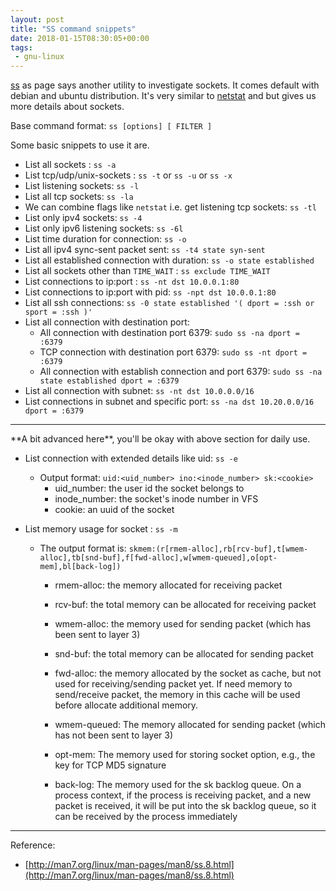 ```yaml
---
layout: post
title: "SS command snippets"
date: 2018-01-15T08:30:05+00:00
tags:
 - gnu-linux
---
```



[ss](http://man7.org/linux/man-pages/man8/ss.8.html) as page says another utility to investigate sockets. It comes default with debian and ubuntu distribution. It's very similar to [netstat](http://man7.org/linux/man-pages/man8/netstat.8.html) and but gives us more details about sockets.


Base command format: `ss [options] [ FILTER ]`

Some basic snippets to use it are.


* List all sockets : `ss -a`
* List tcp/udp/unix-sockets : `ss -t` or `ss -u` or `ss -x`
* List listening sockets: `ss -l`
* List all tcp sockets: `ss -la`
* We can combine flags like `netstat` i.e. get listening tcp sockets:  `ss -tl`
* List only ipv4 sockets: `ss -4`
* List only ipv6 listening sockets: `ss -6l`
* List time duration for connection: `ss -o`
* List all ipv4 sync-sent packet sent: `ss -t4 state syn-sent`
* List all established connection with duration: `ss -o state established`
* List all sockets other than `TIME_WAIT` : `ss exclude TIME_WAIT`
* List connections to ip:port : `ss -nt dst 10.0.0.1:80`
* List connections to ip:port with pid: `ss -npt dst 10.0.0.1:80`
* List all ssh connections: `ss -0 state established '( dport = :ssh or sport = :ssh )'`
* List all connection with destination port: 
    * All connection with destination port 6379: `sudo ss -na dport = :6379`
    * TCP connection with destination port 6379: `sudo ss -nt dport = :6379`
    * All connection with establish connection and port 6379: `sudo ss -na state established dport = :6379`
* List all connection with subnet: `ss -nt dst 10.0.0.0/16`
* List connections in subnet and specific port: `ss -na dst 10.20.0.0/16 dport = :6379`

<hr/>
**A bit advanced here**, you'll be okay with above section for daily use.

* List connection with extended details like uid: `ss -e`
    * Output format: `uid:<uid_number> ino:<inode_number> sk:<cookie>`
        * uid_number: the user id the socket belongs to
        * inode_number: the socket's inode number in VFS
        * cookie:  an uuid of the socket

* List memory usage for socket :  `ss -m`
    * The output format is: `skmem:(r[rmem-alloc],rb[rcv-buf],t[wmem-alloc],tb[snd-buf],f[fwd-alloc],w[wmem-queued],o[opt-mem],bl[back-log])`

        * rmem-alloc: the memory allocated for receiving packet

        * rcv-buf: the total memory can be allocated for receiving packet

        * wmem-alloc: the memory used for sending packet (which has been sent
         to layer 3)

        * snd-buf: the total memory can be allocated for sending packet

        * fwd-alloc: the memory allocated by the socket as cache, but not
         used for receiving/sending packet yet. If need memory
         to send/receive packet, the memory in this cache will
         be used before allocate additional memory.

        * wmem-queued: The memory allocated for sending packet (which has not
         been sent to layer 3)

        * opt-mem: The memory used for storing socket option, e.g., the
         key for TCP MD5 signature

        * back-log: The memory used for the sk backlog queue. On a process
         context, if the process is receiving packet, and a new
         packet is received, it will be put into the sk backlog
         queue, so it can be received by the process immediately




---
Reference: 
* [http://man7.org/linux/man-pages/man8/ss.8.html](http://man7.org/linux/man-pages/man8/ss.8.html)
